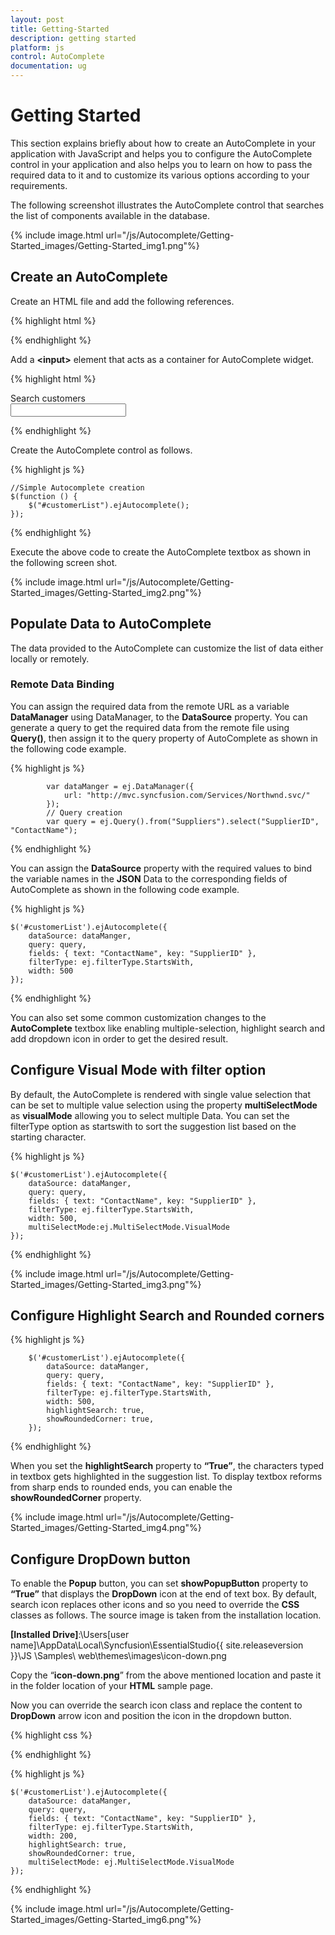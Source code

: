 ```yaml
---
layout: post
title: Getting-Started
description: getting started
platform: js
control: AutoComplete
documentation: ug
---
```


# Getting Started

This section explains briefly about how to create an AutoComplete in your application with JavaScript and helps you to configure the AutoComplete control in your application and also helps you to learn on how to pass the required data to it and to customize its various options according to your requirements. 

The following screenshot illustrates the AutoComplete control that searches the list of components available in the database. 

{% include image.html url="/js/Autocomplete/Getting-Started_images/Getting-Started_img1.png"%}

## Create an AutoComplete

 Create an HTML file and add the following references.

{% highlight html %}

<html>
   <head>
      <meta name="viewport" content="width=device-width, initial-scale=1.0"  charset="utf-8"/>
      <!-- Style sheet for default theme (flat azure) -->
      <link href="http://cdn.syncfusion.com/13.1.0.21/js/web/flat-azure/ej.web.all.min.css" rel="stylesheet" />
      <!--Scripts-->
      <script src="http://cdn.syncfusion.com/js/assets/external/jquery-1.10.2.min.js"></script>
      <script src="http://cdn.syncfusion.com/js/assets/external/jquery.easing.1.3.min.js"> </script>
      <script src="http://cdn.syncfusion.com/13.1.0.21/js/web/ej.web.all.min.js"> </script></script>
      <!--Add custom scripts here -->
   </head>
   <body>
      <!-- Add autocomplete element here -->
   </body>
</html>

{% endhighlight %}



 Add a **&lt;input&gt;** element that acts as a container for AutoComplete widget.

{% highlight html %}

<div>Search customers</div>
<div class="control">
   <input type="text" id="customerList" />
</div>

{% endhighlight %}



 Create the AutoComplete control as follows.

{% highlight js %}

    //Simple Autocomplete creation
    $(function () {
        $("#customerList").ejAutocomplete();
    });

{% endhighlight %}



 Execute the above code to create the AutoComplete textbox as shown in the following screen shot.

{% include image.html url="/js/Autocomplete/Getting-Started_images/Getting-Started_img2.png"%}

## Populate Data to AutoComplete

The data provided to the AutoComplete can customize the list of data either locally or remotely.  

### Remote Data Binding

You can assign the required data from the remote URL as a variable **DataManager** using DataManager, to the **DataSource** property. You can generate a query to get the required data from the remote file using **Query()**, then assign it to the query property of AutoComplete as shown in the following code example.

{% highlight js %}
  
            var dataManger = ej.DataManager({
                url: "http://mvc.syncfusion.com/Services/Northwnd.svc/"
            });
            // Query creation
            var query = ej.Query().from("Suppliers").select("SupplierID", "ContactName");

{% endhighlight %}

You can assign the **DataSource** property with the required values to bind the variable names in the **JSON** Data to the corresponding fields of AutoComplete as shown in the following code example. 

{% highlight js %}

    $('#customerList').ejAutocomplete({
        dataSource: dataManger,
        query: query,
        fields: { text: "ContactName", key: "SupplierID" },
        filterType: ej.filterType.StartsWith,
        width: 500
    });

{% endhighlight %}



You can also set some common customization changes to the **AutoComplete** textbox like enabling multiple-selection, highlight search and add dropdown icon in order to get the desired result. 

## Configure Visual Mode with filter option



By default, the AutoComplete is rendered with single value selection that can be set to multiple value selection using the property **multiSelectMode** as **visualMode** allowing you to select multiple Data. You can set the filterType option as startswith to sort the suggestion list based on the starting character.

{% highlight js %}

    $('#customerList').ejAutocomplete({
        dataSource: dataManger,
        query: query,
        fields: { text: "ContactName", key: "SupplierID" },
        filterType: ej.filterType.StartsWith,
        width: 500,
        multiSelectMode:ej.MultiSelectMode.VisualMode
    });

{% endhighlight %}



{% include image.html url="/js/Autocomplete/Getting-Started_images/Getting-Started_img3.png"%}

## Configure Highlight Search and Rounded corners

{% highlight js %}

        $('#customerList').ejAutocomplete({
            dataSource: dataManger,
            query: query,
            fields: { text: "ContactName", key: "SupplierID" },
            filterType: ej.filterType.StartsWith,
            width: 500,
            highlightSearch: true,
            showRoundedCorner: true,
        });

{% endhighlight %}



When you set the **highlightSearch** property to **“True”**, the characters typed in textbox gets highlighted in the suggestion list. To display textbox reforms from sharp ends to rounded ends, you can enable the **showRoundedCorner** property.

{% include image.html url="/js/Autocomplete/Getting-Started_images/Getting-Started_img4.png"%}

## Configure DropDown button

To enable the **Popup** button, you can set **showPopupButton** property to **“True”** that displays the **DropDown** icon at the end of text box. By default, search icon replaces other icons and so you need to override the **CSS** classes as follows. The source image is taken from the installation location.

**[Installed Drive]**:\Users\[user name]\AppData\Local\Syncfusion\EssentialStudio\{{ site.releaseversion }}\JS \Samples\ web\themes\images\icon-down.png 

Copy the “**icon-down.png**” from the above mentioned location and paste it in the folder location of your **HTML** sample page.

Now you can override the search icon class and replace the content to **DropDown** arrow icon and position the icon in the dropdown button.

{% highlight css %}

<style>
    .e-icon.e-search:before {
        content: url("common-images/icon-down.png") !important;
        margin: -3px 0 0 0 !important;
    }
</style>

{% endhighlight %}


{% highlight js %}

    $('#customerList').ejAutocomplete({
        dataSource: dataManger,
        query: query,
        fields: { text: "ContactName", key: "SupplierID" },
        filterType: ej.filterType.StartsWith,
        width: 200,
        highlightSearch: true,
        showRoundedCorner: true,
        multiSelectMode: ej.MultiSelectMode.VisualMode
    });

{% endhighlight %}



{% include image.html url="/js/Autocomplete/Getting-Started_images/Getting-Started_img6.png"%}

